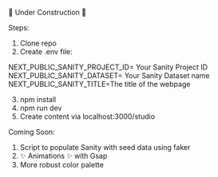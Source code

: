 🚧 Under Construction 🚧

Steps:

1. Clone repo
2. Create .env file:

NEXT_PUBLIC_SANITY_PROJECT_ID= Your Sanity Project ID
NEXT_PUBLIC_SANITY_DATASET= Your Sanity Dataset name
NEXT_PUBLIC_SANITY_TITLE=The title of the webpage

3. npm install
4. npm run dev
5. Create content via localhost:3000/studio

Coming Soon:

1. Script to populate Sanity with seed data using faker
2. ✨ Animations ✨ with Gsap
3. More robust color palette
